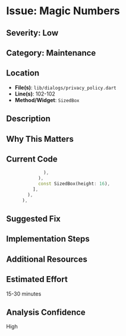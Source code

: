 # Issue: Magic Numbers

## Severity: Low

## Category: Maintenance

## Location
- **File(s)**: `lib/dialogs/privacy_policy.dart`
- **Line(s)**: 102-102
- **Method/Widget**: `SizedBox`

## Description


## Why This Matters


## Current Code
```dart
              ),
            ),
            const SizedBox(height: 16),
          ],
        ),
      ),
```

## Suggested Fix


## Implementation Steps


## Additional Resources


## Estimated Effort
15-30 minutes

## Analysis Confidence
High
